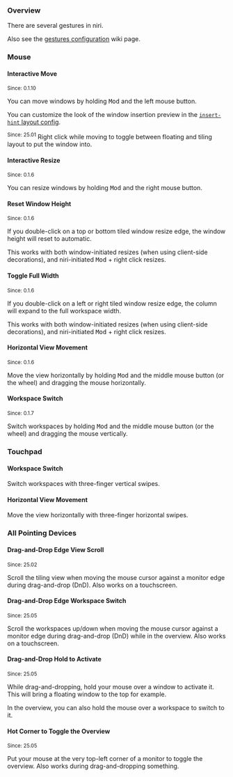 ### Overview

There are several gestures in niri.

Also see the [gestures configuration](./Configuration-Gestures.md) wiki page.

### Mouse

#### Interactive Move

<sup>Since: 0.1.10</sup>

You can move windows by holding <kbd>Mod</kbd> and the left mouse button.

You can customize the look of the window insertion preview in the [`insert-hint` layout config](./Configuration-Layout.md#insert-hint).

<sup>Since: 25.01</sup> Right click while moving to toggle between floating and tiling layout to put the window into.

#### Interactive Resize

<sup>Since: 0.1.6</sup>

You can resize windows by holding <kbd>Mod</kbd> and the right mouse button.

#### Reset Window Height

<sup>Since: 0.1.6</sup>

If you double-click on a top or bottom tiled window resize edge, the window height will reset to automatic.

This works with both window-initiated resizes (when using client-side decorations), and niri-initiated <kbd>Mod</kbd> + right click resizes.

#### Toggle Full Width

<sup>Since: 0.1.6</sup>

If you double-click on a left or right tiled window resize edge, the column will expand to the full workspace width.

This works with both window-initiated resizes (when using client-side decorations), and niri-initiated <kbd>Mod</kbd> + right click resizes.

#### Horizontal View Movement

<sup>Since: 0.1.6</sup>

Move the view horizontally by holding <kbd>Mod</kbd> and the middle mouse button (or the wheel) and dragging the mouse horizontally.

#### Workspace Switch

<sup>Since: 0.1.7</sup>

Switch workspaces by holding <kbd>Mod</kbd> and the middle mouse button (or the wheel) and dragging the mouse vertically.

### Touchpad

#### Workspace Switch

Switch workspaces with three-finger vertical swipes.

#### Horizontal View Movement

Move the view horizontally with three-finger horizontal swipes.

### All Pointing Devices

#### Drag-and-Drop Edge View Scroll

<sup>Since: 25.02</sup>

Scroll the tiling view when moving the mouse cursor against a monitor edge during drag-and-drop (DnD).
Also works on a touchscreen.

#### Drag-and-Drop Edge Workspace Switch

<sup>Since: 25.05</sup>

Scroll the workspaces up/down when moving the mouse cursor against a monitor edge during drag-and-drop (DnD) while in the overview.
Also works on a touchscreen.

#### Drag-and-Drop Hold to Activate

<sup>Since: 25.05</sup>

While drag-and-dropping, hold your mouse over a window to activate it.
This will bring a floating window to the top for example.

In the overview, you can also hold the mouse over a workspace to switch to it.

#### Hot Corner to Toggle the Overview

<sup>Since: 25.05</sup>

Put your mouse at the very top-left corner of a monitor to toggle the overview.
Also works during drag-and-dropping something.

